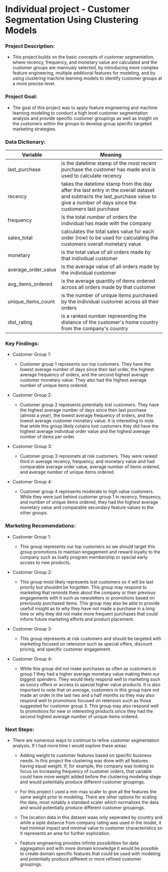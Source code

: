 # Individual project - Customer Segmentation Using Clustering Models

### Project Description:
- This project builds on the basic concepts of customer segmentation, where recency, frequency, and monetary value are calculated and the customer groups are mannualy selected, by introducing more complex feature engineering, multiple additional features for modeling, and by using clustering machine learning models to identify customer groups at a more precise level. 

### Project Goal:
- The goal of this project was to apply feature engineering and machine learning modeling to conduct a high level customer segmentation analysis and provide specific customer groupings as well as insight on the customers within the groups to develop group specific targeted marketing strategies.

### Data Dictionary:

| Variable | Meaning |
|----------|---------|
|last_purchase|is the datetime stamp of the most recent purchase the customer has made and is used to calculate recency|
|recency|takes the datetime stamp from the day after the last entry in the overall dataset and subtracts the last_purchase value to give a number of days since the customers last purchase|
|frequency| is the total number of orders the individual has made with the company|
|sales_total|calculates the total sales value for each order (row) to be used for calculating the customers overall monetary value|
|monetary|is the total value of all orders made by that indivdiual customer|
|average_order_value|is the average value of all orders made by the individual customer|
|avg_items_ordered| is the average quantity of items ordered across all orders made by that customer|
|unique_items_count|is the number of unique items purchased by the individual customer across all their orders|
|dist_rating|is a ranked number representing the distance of the customer's home country from the company's country|

### Key Findings:
- Customer Group 1:

    - Customer group 1 represents our top customers. They have the lowest average number of days since their last order, the highest average frequency of orders, and the second highest average customer monetary value. They also had the highest average number of unique items ordered.

- Customer Group 2:

    - Customer group 2 represents potentially lost customers. They have the highest average number of days since their last purchase (almost a year), the lowest average frequency of orders, and the lowest average customer monetary value. It is interesting to note that while this group likely cotains lost customers they did have the highest average individual order value and the highest average number of items per order.

- Customer Group 3:

    - Customer group 3 represnets at risk customers. They were ranked third in average recency, frequency, and monetary value and had comparable average order value, average number of items ordered, and average number of unique items ordered.

- Customer Group 4:

    - Customer group 4 represents moderate to high value customers. While they were just behind customer group 1 in recency, frequency, and number of unique items ordered, they had the highest average monetary value and comparable secondary feature values to the other groups.

### Marketing Recomendations:
- Customer Group 1:

    - This group represents our top customers so we should target this group promotions to maintain engagement and reward loyalty to the company such as loalty program membership or special early access to new products.

- Customer Group 2:

    - This group most likely represents lost customers so it will be last priority but shouldnt be forgotten. This group may respond to marketing that reminds them about the company or their previous engagements with it such as newsletters or promotions based on previously purchased items. This group may also be able to provide usefull insight as to why they have not made a purchase in a long time or why they did not make more frequent purchases that could inform future marketing efforts and product placement.

- Customer Group 3:

    - This group represents at risk customers and should be targeted with marketing focused on retension such as special offers, discount pricing, and specific customer engagement.

- Customer Group 4:

    - While this group did not make purchases as often as customers in group 1 they had a higher average monetary value making them our biggest spenders. They would likely respond well to marketing such as luxury offers or access to special higher value products. It is also important to note that on average, customers in this group have not made an order in the last two and a half months so they may also respond well to promotions focused on retension such as those suggested for customer group 3. This group may also respond well to promotions for new or interesting products since they had the second highest average number of unique items ordered.

### Next Steps:
- There are numerous ways to continue to refine customer segmentation analysis. If I had more time I would explore these areas:

    - Adding weight to customer features based on specific buisness needs. In this project the clustering was done with all features having equal weight. If, for example, the company was looking to focus on increasing frequency of customer orders, that variable could have more weight added before the clustering modeling stage and would potentially produce different customer groupings.

    - For this project I used a min-max scaler to give all the features the same weight prior to modeling. There are other options for scaling the data, most notably a standard scaler which normalizes the data and would potentially produce different customer groupings.

    - The location data in this dataset waas only seperated by country and while a siple distance from company rating was used in the model, it had minimal impact and minimal value to customer characteristics so it represents an area for further exploration.

    - Feature engineering provides infinite possibilities for data aggregation and with more domain knowledge it would be possible to create domain specific features that could be used with modeling and potentially produce different or more refined customer groupings.

    